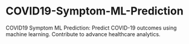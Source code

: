 # COVID19-Symptom-ML-Prediction
COVID19 Symptom ML Prediction: Predict COVID-19 outcomes using machine learning. Contribute to advance healthcare analytics.
